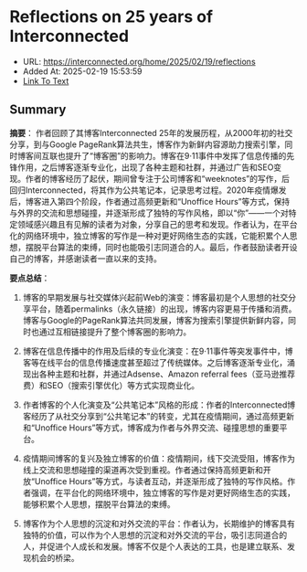 # Reflections on 25 years of Interconnected
- URL: https://interconnected.org/home/2025/02/19/reflections
- Added At: 2025-02-19 15:53:59
- [Link To Text](2025-02-19-reflections-on-25-years-of-interconnected_raw.md)

## Summary
**摘要**：
作者回顾了其博客Interconnected 25年的发展历程，从2000年初的社交分享，到与Google PageRank算法共生，博客作为新鲜内容源助力搜索引擎，同时博客间互联也提升了“博客圈”的影响力。博客在9·11事件中发挥了信息传播的先锋作用，之后博客逐渐专业化，出现了各种主题和社群，并通过广告和SEO变现。作者的博客经历了起伏，期间曾专注于公司博客和“weeknotes”的写作，后回归Interconnected，将其作为公共笔记本，记录思考过程。2020年疫情爆发后，博客进入第四个阶段，作者通过高频更新和“Unoffice Hours”等方式，保持与外界的交流和思想碰撞，并逐渐形成了独特的写作风格，即以“你”——一个对特定领域感兴趣且有见解的读者为对象，分享自己的思考和发现。作者认为，在平台化的网络环境中，独立博客的写作是一种对更好网络生态的实践，它能积累个人思想，摆脱平台算法的束缚，同时也能吸引志同道合的人。最后，作者鼓励读者开设自己的博客，并感谢读者一直以来的支持。

**要点总结**：

1.  博客的早期发展与社交媒体兴起前Web的演变：博客最初是个人思想的社交分享平台，随着permalinks（永久链接）的出现，博客内容更易于传播和消费。博客与Google的PageRank算法共同发展，博客为搜索引擎提供新鲜内容，同时也通过互相链接提升了整个博客圈的影响力。

2.  博客在信息传播中的作用及后续的专业化演变：在9·11事件等突发事件中，博客等在线平台的信息传播速度甚至超过了传统媒体。之后博客逐渐专业化，涌现出各种主题和社群，并通过Adsense、Amazon referral fees（亚马逊推荐费）和SEO（搜索引擎优化）等方式实现商业化。

3.  作者博客的个人化演变及“公共笔记本”风格的形成：作者的Interconnected博客经历了从社交分享到“公共笔记本”的转变，尤其在疫情期间，通过高频更新和“Unoffice Hours”等方式，博客成为作者与外界交流、碰撞思想的重要平台。

4.  疫情期间博客的复兴及独立博客的价值：疫情期间，线下交流受阻，博客作为线上交流和思想碰撞的渠道再次受到重视。作者通过保持高频更新和开放“Unoffice Hours”等方式，与读者互动，并逐渐形成了独特的写作风格。作者强调，在平台化的网络环境中，独立博客的写作是对更好网络生态的实践，能够积累个人思想，摆脱平台算法的束缚。

5.  博客作为个人思想的沉淀和对外交流的平台：作者认为，长期维护的博客具有独特的价值，可以作为个人思想的沉淀和对外交流的平台，吸引志同道合的人，并促进个人成长和发展。博客不仅是个人表达的工具，也是建立联系、发现机会的桥梁。

